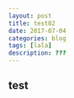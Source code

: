 ```yaml
---
layout: post
title: test02
date: 2017-07-04
categories: blog
tags: [lala]
description: ???
---
```


## test
